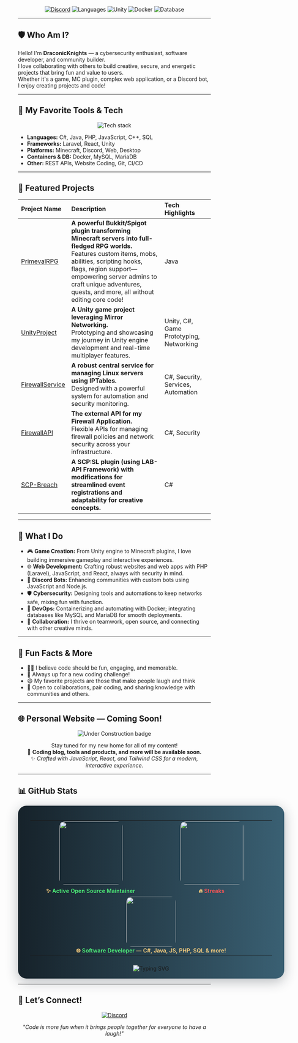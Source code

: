 <!-- Profile Banner -->
<div align="center">

[![Discord](https://img.shields.io/badge/Discord-draconicknight-5865F2?logo=discord&logoColor=white&style=flat-square)](https://discordapp.com/users/draconicknight)
![Languages](https://img.shields.io/badge/Code-C%23%2C%20Java%2C%20PHP%20(Laravel)%2C%20JS%20(React)-3A6073?style=flat-square)
![Unity](https://img.shields.io/badge/Unity-GameDev-222C37?logo=unity&logoColor=white&style=flat-square)
![Docker](https://img.shields.io/badge/Docker-Containers-2496ED?logo=docker&logoColor=white&style=flat-square)
![Database](https://img.shields.io/badge/DB-MySQL%20%7C%20MariaDB-4479A1?logo=mysql&logoColor=white&style=flat-square)

</div>

---

## 🛡️ Who Am I?

Hello! I'm **DraconicKnights** — a cybersecurity enthusiast, software developer, and community builder.  
I love collaborating with others to build creative, secure, and energetic projects that bring fun and value to users.  
Whether it's a game, MC plugin, complex web application, or a Discord bot, I enjoy creating projects and code!

---

## 🔧 My Favorite Tools & Tech

<p align="center">
  <img src="https://skillicons.dev/icons?i=cs,java,php,laravel,js,react,unity,docker,mysql,discord,mariadb,html,css,git" alt="Tech stack" /><br>
</p>

- **Languages:** C#, Java, PHP, JavaScript, C++, SQL
- **Frameworks:** Laravel, React, Unity
- **Platforms:** Minecraft, Discord, Web, Desktop
- **Containers & DB:** Docker, MySQL, MariaDB
- **Other:** REST APIs, Website Coding, Git, CI/CD

---

## 🚀 Featured Projects

| Project Name | Description | Tech Highlights                    |
|:---|:---|:-----------------------------------|
| [PrimevalRPG](https://github.com/DraconicKnights/PrimevalRPG) | **A powerful Bukkit/Spigot plugin transforming Minecraft servers into full-fledged RPG worlds.**<br>Features custom items, mobs, abilities, scripting hooks, flags, region support—empowering server admins to craft unique adventures, quests, and more, all without editing core code! | Java                               |
| [UnityProject](https://github.com/DraconicKnights/UnityProject) | **A Unity game project leveraging Mirror Networking.**<br>Prototyping and showcasing my journey in Unity engine development and real-time multiplayer features. | Unity, C#, Game Prototyping, Networking        |
| [FirewallService](https://github.com/DraconicKnights/FirewallService) | **A robust central service for managing Linux servers using IPTables.**<br>Designed with a powerful system for automation and security monitoring. | C#, Security, Services, Automation |
| [FirewallAPI](https://github.com/DraconicKnights/FirewallAPI) | **The external API for my Firewall Application.**<br>Flexible APIs for managing firewall policies and network security across your infrastructure. | C#, Security             |
| [SCP-Breach](https://github.com/DraconicKnights/SCP-Breach) | **A SCP:SL plugin (using LAB-API Framework) with modifications for streamlined event registrations and adaptability for creative concepts.** | C#                                 |

---

## 🌟 What I Do

- 🎮 **Game Creation:** From Unity engine to Minecraft plugins, I love building immersive gameplay and interactive experiences.
- 🌐 **Web Development:** Crafting robust websites and web apps with PHP (Laravel), JavaScript, and React, always with security in mind.
- 🤖 **Discord Bots:** Enhancing communities with custom bots using JavaScript and Node.js.
- 🛡️ **Cybersecurity:** Designing tools and automations to keep networks safe, mixing fun with function.
- 🐳 **DevOps:** Containerizing and automating with Docker; integrating databases like MySQL and MariaDB for smooth deployments.
- 👥 **Collaboration:** I thrive on teamwork, open source, and connecting with other creative minds.

---

## 🧩 Fun Facts & More

- 🧙‍♂️ I believe code should be fun, engaging, and memorable.
- 🎲 Always up for a new coding challenge!
- 😄 My favorite projects are those that make people laugh and think
- 🔗 Open to collaborations, pair coding, and sharing knowledge with communities and others.

---

## 🌐 Personal Website — Coming Soon!

<div align="center">

<img src="https://img.shields.io/badge/Status-Under%20Construction-yellow?style=flat-square&logo=githubpages&logoColor=white" alt="Under Construction badge">

Stay tuned for my new home for all of my content!  
🚀 **Coding blog, tools and products, and more will be available soon.**  
✨ *Crafted with JavaScript, React, and Tailwind CSS for a modern, interactive experience.*

</div>

---

## 📊 GitHub Stats

<div align="center" style="width:100%; margin:0 auto; padding: 0;">
  <div style="background: linear-gradient(90deg, #16222A 0%, #3A6073 100%); border-radius: 22px; box-shadow: 0 8px 32px #222c3750; display: inline-block; padding: 22px 32px 18px 32px; min-width: 320px; max-width: 700px;">
    <table style="border:none; width:100%;">
      <tr>
        <td align="center" style="border:none; vertical-align:top; min-width:300px;">
          <img src="https://github-readme-stats.vercel.app/api?username=DraconicKnights&show_icons=true&theme=radical&hide_border=true&border_radius=22&title_color=ffb86c&icon_color=50fa7b" height="165" style="border-radius: 14px; margin-bottom: 6px;">
          <div style="font-size:14px; color:#FFD27F; font-weight:600; margin-top: 2px; letter-spacing:0.2px;">
            ✨ <span style="color:#50fa7b;">Active Open Source Maintainer</span> <br>
          </div>
        </td>
        <td align="center" style="border:none; vertical-align:top; min-width:300px;">
          <img src="https://github-readme-streak-stats.herokuapp.com/?user=DraconicKnights&theme=radical&hide_border=true&background=3A6073&fire=ff5555" height="165" style="border-radius: 14px; margin-bottom: 6px;">
          <div style="font-size:14px; color:#FFD27F; font-weight:600; margin-top: 2px; letter-spacing:0.2px;">
            🔥 <span style="color:#ff5555;">Streaks</span> <br>
          </div>
        </td>
      </tr>
      <tr>
        <td colspan="2" align="center" style="border:none;">
          <img src="https://github-readme-stats.vercel.app/api/top-langs/?username=DraconicKnights&layout=compact&theme=radical&hide_border=true&border_radius=22&langs_count=8" height="130" style="border-radius: 14px;">
          <div style="font-size:14px; color:#FFD27F; font-weight:600; margin-top: 2px; letter-spacing:0.2px;">
            🌐 <span style="color:#50fa7b;">Software Developer</span> — C#, Java, JS, PHP, SQL & more!
          </div>
        </td>
      </tr>
    </table>
    <div align="center" style="margin-top:12px;">
      <img src="https://readme-typing-svg.demolab.com?font=Fira+Code&duration=2500&pause=800&color=50FA7B&center=true&vCenter=true&width=450&lines=Building+games+%E2%9A%94%EF%B8%8F;Securing+servers+%F0%9F%94%92;Coding+for+fun+and+community!+%F0%9F%92%BB" alt="Typing SVG" style="margin-top:8px;">
    </div>
  </div>
</div>

---

## 🤝 Let’s Connect!

<p align="center">
  <a href="https://discordapp.com/users/draconicknight">
    <img src="https://img.shields.io/badge/Discord-draconicknight-5865F2?logo=discord&logoColor=white&style=for-the-badge" alt="Discord"/>
  </a>
</p>

<p align="center"><i>
"Code is more fun when it brings people together for everyone to have a laugh!"
</i></p>
